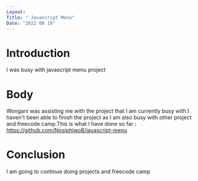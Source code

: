 ```yaml
---
Layout:
Title: " Javascript Menu"
Date: "2022 08 19"
---
```


# Introduction
I was busy with javascript menu project

# Body
Wongani was assisting me with the project that I am currently busy with.I haven't been able to finish the project as I am also busy with other project and freecode camp.This is what I have done so far : 
https://github.com/NosiphiwoB/javascript-menu

# Conclusion
I am going to continue doing projects and freecode camp
